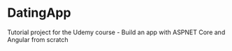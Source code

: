 # DatingApp

Tutorial project for the Udemy course - Build an app with ASPNET Core and Angular from scratch
